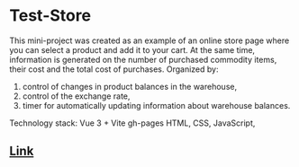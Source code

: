 # Test-Store

This mini-project was created as an example of an online store page where you can select a product and add it to your cart.
At the same time, information is generated on the number of purchased commodity items, their cost and the total cost of purchases. Organized by:
1. control of changes in product balances in the warehouse,
2. control of the exchange rate,
3. timer for automatically updating information about warehouse balances.

Technology stack: Vue 3 + Vite gh-pages HTML, CSS, JavaScript,

## [Link](https://vladimirgromyko.github.io/test-store)
